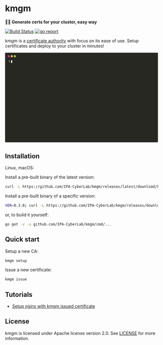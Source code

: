 # kmgm
**:closed_lock_with_key::link: Generate certs for your cluster, easy way**

[![Build Status][gh-actions-badge]][gh-actions]
[![go report][go-report-badge]][go-report]

kmgm is a [certificate authority](https://en.wikipedia.org/wiki/Certificate_authority) with focus on its ease of use. Setup certificates and deploy to your cluster in minutes!

![demo session][demo-session-svg]

## Installation

Linux, macOS:

Install a pre-built binary of the latest version:

```sh
curl -L https://github.com/IPA-CyberLab/kmgm/releases/latest/download/kmgm_$(uname)_$(uname -m).tar.gz | sudo tar zx -C /usr/local/bin kmgm
```

Install a pre-built binary of a specific version:

```sh
VER=0.3.0; curl -L https://github.com/IPA-CyberLab/kmgm/releases/download/v${VER}/kmgm_$(uname)_$(uname -m).tar.gz | sudo tar zx -C /usr/local/bin kmgm
```

or, to build it yourself:

```sh
go get -v -u github.com/IPA-CyberLab/kmgm/cmd/...
```

## Quick start

Setup a new CA:
```sh
kmgm setup
```

Issue a new certificate:
```sh
kmgm issue
```

## Tutorials

- [Setup nginx with kmgm issued certificate](https://github.com/IPA-CyberLab/kmgm/blob/master/docs/tutorials/nginx/README.md)

## License

kmgm is licensed under Apache license version 2.0. See [LICENSE](https://github.com/IPA-CyberLab/kmgm/blob/master/LICENSE) for more information.

<!-- Markdown link & img dfn's -->
[go-report-badge]: https://goreportcard.com/badge/github.com/IPA-CyberLab/kmgm
[go-report]: https://goreportcard.com/report/github.com/IPA-CyberLab/kmgm
[gh-actions-badge]: https://github.com/IPA-CyberLab/kmgm/workflows/Test%20and%20Release/badge.svg
[gh-actions]: https://github.com/IPA-CyberLab/kmgm/actions
[demo-session-svg]: https://raw.githubusercontent.com/IPA-CyberLab/kmgm/master/docs/demo.svg
